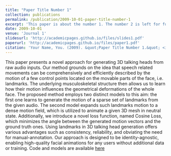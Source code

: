 ```yaml
---
title: "Paper Title Number 1"
collection: publications
permalink: /publication/2009-10-01-paper-title-number-1
excerpt: 'This paper is about the number 1. The number 2 is left for future work.'
date: 2009-10-01
venue: 'Journal 1'
slidesurl: 'http://academicpages.github.io/files/slides1.pdf'
paperurl: 'http://academicpages.github.io/files/paper1.pdf'
citation: 'Your Name, You. (2009). &quot;Paper Title Number 1.&quot; <i>Journal 1</i>. 1(1).'
---
```


This paper presents a novel approach for generating 3D talking heads from raw audio inputs. Our method grounds on the idea that speech related movements can be comprehensively and efficiently described by the motion of a few control points located on the movable parts of the face, i.e. landmarks. 
The underlying musculoskeletal structure then allows us to learn how their motion influences the geometrical deformations of the whole face. 
The proposed method employs two distinct models to this aim: the first one learns to generate the motion of a sparse set of landmarks from the given audio. 
The second model expands such landmarks motion to a dense motion field, which is utilized to animate a given 3D mesh in neutral state. Additionally, we introduce a novel loss function, named Cosine Loss, which minimizes the angle between the generated motion vectors and the ground truth ones. 
Using landmarks in 3D talking head generation offers various advantages such as consistency, reliability, and obviating the need for manual-annotation. Our approach is designed to be identity-agnostic, enabling high-quality facial animations for any users without additional data or training. Code and models are available [here](https://github.com/FedeNoce/s2l-s2d)